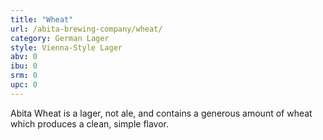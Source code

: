 ```yaml
---
title: "Wheat"
url: /abita-brewing-company/wheat/
category: German Lager
style: Vienna-Style Lager
abv: 0
ibu: 0
srm: 0
upc: 0
---
```

Abita Wheat is a lager, not ale, and contains a generous amount of wheat which produces a clean, simple flavor.
